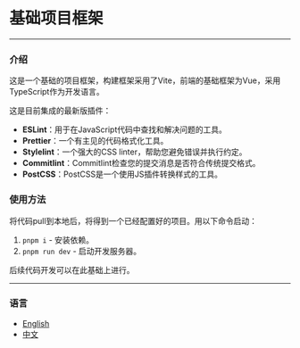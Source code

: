 # 基础项目框架

---

### 介绍

这是一个基础的项目框架，构建框架采用了Vite，前端的基础框架为Vue，采用TypeScript作为开发语言。

这是目前集成的最新版插件：

- **ESLint**：用于在JavaScript代码中查找和解决问题的工具。
- **Prettier**：一个有主见的代码格式化工具。
- **Stylelint**：一个强大的CSS linter，帮助您避免错误并执行约定。
- **Commitlint**：Commitlint检查您的提交消息是否符合传统提交格式。
- **PostCSS**：PostCSS是一个使用JS插件转换样式的工具。

### 使用方法

将代码pull到本地后，将得到一个已经配置好的项目。用以下命令启动：

1. `pnpm i` - 安装依赖。
2. `pnpm run dev` - 启动开发服务器。

后续代码开发可以在此基础上进行。

---

### 语言

- <a href="/README.md">English</a>
- <a href="/README_zh.md">中文</a>
